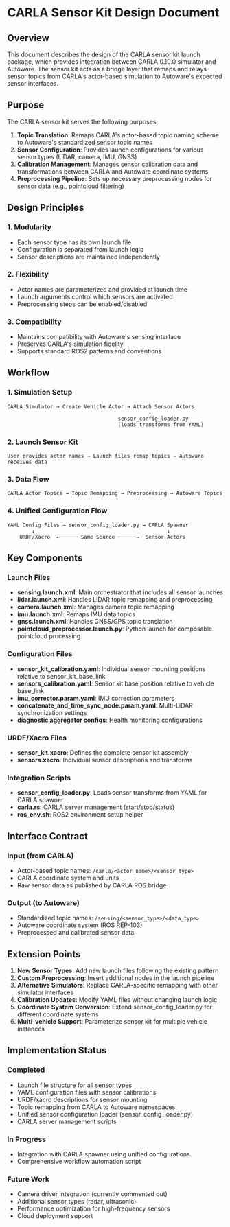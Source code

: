 # CARLA Sensor Kit Design Document

## Overview

This document describes the design of the CARLA sensor kit launch package, which provides integration between CARLA 0.10.0 simulator and Autoware. The sensor kit acts as a bridge layer that remaps and relays sensor topics from CARLA's actor-based simulation to Autoware's expected sensor interfaces.

## Purpose

The CARLA sensor kit serves the following purposes:

1. **Topic Translation**: Remaps CARLA's actor-based topic naming scheme to Autoware's standardized sensor topic names
2. **Sensor Configuration**: Provides launch configurations for various sensor types (LiDAR, camera, IMU, GNSS)
3. **Calibration Management**: Manages sensor calibration data and transformations between CARLA and Autoware coordinate systems
4. **Preprocessing Pipeline**: Sets up necessary preprocessing nodes for sensor data (e.g., pointcloud filtering)

## Design Principles

### 1. Modularity
- Each sensor type has its own launch file
- Configuration is separated from launch logic
- Sensor descriptions are maintained independently

### 2. Flexibility
- Actor names are parameterized and provided at launch time
- Launch arguments control which sensors are activated
- Preprocessing steps can be enabled/disabled

### 3. Compatibility
- Maintains compatibility with Autoware's sensing interface
- Preserves CARLA's simulation fidelity
- Supports standard ROS2 patterns and conventions

## Workflow

### 1. Simulation Setup
```
CARLA Simulator → Create Vehicle Actor → Attach Sensor Actors
                                              ↓
                                    sensor_config_loader.py
                                    (loads transforms from YAML)
```

### 2. Launch Sensor Kit
```
User provides actor names → Launch files remap topics → Autoware receives data
```

### 3. Data Flow
```
CARLA Actor Topics → Topic Remapping → Preprocessing → Autoware Topics
```

### 4. Unified Configuration Flow
```
YAML Config Files → sensor_config_loader.py → CARLA Spawner
        ↓                                           ↓
    URDF/Xacro  ←────── Same Source ──────→  Sensor Actors
```

## Key Components

### Launch Files
- **sensing.launch.xml**: Main orchestrator that includes all sensor launches
- **lidar.launch.xml**: Handles LiDAR topic remapping and preprocessing
- **camera.launch.xml**: Manages camera topic remapping
- **imu.launch.xml**: Remaps IMU data topics
- **gnss.launch.xml**: Handles GNSS/GPS topic translation
- **pointcloud_preprocessor.launch.py**: Python launch for composable pointcloud processing

### Configuration Files
- **sensor_kit_calibration.yaml**: Individual sensor mounting positions relative to sensor_kit_base_link
- **sensors_calibration.yaml**: Sensor kit base position relative to vehicle base_link
- **imu_corrector.param.yaml**: IMU correction parameters
- **concatenate_and_time_sync_node.param.yaml**: Multi-LiDAR synchronization settings
- **diagnostic aggregator configs**: Health monitoring configurations

### URDF/Xacro Files
- **sensor_kit.xacro**: Defines the complete sensor kit assembly
- **sensors.xacro**: Individual sensor descriptions and transforms

### Integration Scripts
- **sensor_config_loader.py**: Loads sensor transforms from YAML for CARLA spawner
- **carla.rs**: CARLA server management (start/stop/status)
- **ros_env.sh**: ROS2 environment setup helper

## Interface Contract

### Input (from CARLA)
- Actor-based topic names: `/carla/<actor_name>/<sensor_type>`
- CARLA coordinate system and units
- Raw sensor data as published by CARLA ROS bridge

### Output (to Autoware)
- Standardized topic names: `/sensing/<sensor_type>/<data_type>`
- Autoware coordinate system (ROS REP-103)
- Preprocessed and calibrated sensor data

## Extension Points

1. **New Sensor Types**: Add new launch files following the existing pattern
2. **Custom Preprocessing**: Insert additional nodes in the launch pipeline
3. **Alternative Simulators**: Replace CARLA-specific remapping with other simulator interfaces
4. **Calibration Updates**: Modify YAML files without changing launch logic
5. **Coordinate System Conversion**: Extend sensor_config_loader.py for different coordinate systems
6. **Multi-vehicle Support**: Parameterize sensor kit for multiple vehicle instances

## Implementation Status

### Completed
- Launch file structure for all sensor types
- YAML configuration files with sensor calibrations
- URDF/xacro descriptions for sensor mounting
- Topic remapping from CARLA to Autoware namespaces
- Unified sensor configuration loader (sensor_config_loader.py)
- CARLA server management scripts

### In Progress
- Integration with CARLA spawner using unified configurations
- Comprehensive workflow automation script

### Future Work
- Camera driver integration (currently commented out)
- Additional sensor types (radar, ultrasonic)
- Performance optimization for high-frequency sensors
- Cloud deployment support